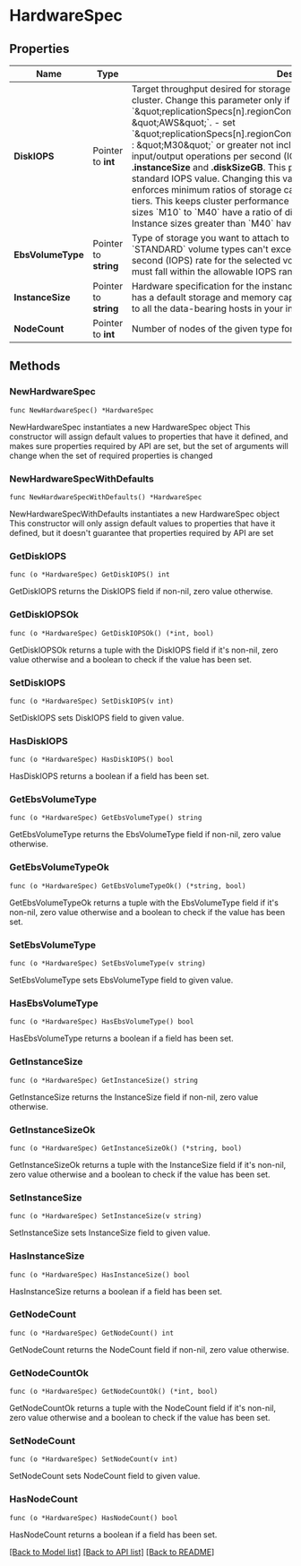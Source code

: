 # HardwareSpec

## Properties

Name | Type | Description | Notes
------------ | ------------- | ------------- | -------------
**DiskIOPS** | Pointer to **int** | Target throughput desired for storage attached to your AWS-provisioned cluster. Change this parameter only if you:  - set &#x60;\&quot;replicationSpecs[n].regionConfigs[m].providerName\&quot; : \&quot;AWS\&quot;&#x60;. - set &#x60;\&quot;replicationSpecs[n].regionConfigs[m].electableSpecs.instanceSize\&quot; : \&quot;M30\&quot;&#x60; or greater not including &#x60;Mxx_NVME&#x60; tiers.  The maximum input/output operations per second (IOPS) depend on the selected **.instanceSize** and **.diskSizeGB**. This parameter defaults to the cluster tier&#39;s standard IOPS value. Changing this value impacts cluster cost. MongoDB Cloud enforces minimum ratios of storage capacity to system memory for given cluster tiers. This keeps cluster performance consistent with large datasets.  - Instance sizes &#x60;M10&#x60; to &#x60;M40&#x60; have a ratio of disk capacity to system memory of 60:1. - Instance sizes greater than &#x60;M40&#x60; have a ratio of 120:1. | [optional] 
**EbsVolumeType** | Pointer to **string** | Type of storage you want to attach to your AWS-provisioned cluster.  - &#x60;STANDARD&#x60; volume types can&#39;t exceed the default input/output operations per second (IOPS) rate for the selected volume size.   - &#x60;PROVISIONED&#x60; volume types must fall within the allowable IOPS range for the selected volume size. | [optional] [default to "STANDARD"]
**InstanceSize** | Pointer to **string** | Hardware specification for the instance sizes in this region. Each instance size has a default storage and memory capacity. The instance size you select applies to all the data-bearing hosts in your instance size. | [optional] 
**NodeCount** | Pointer to **int** | Number of nodes of the given type for MongoDB Cloud to deploy to the region. | [optional] 

## Methods

### NewHardwareSpec

`func NewHardwareSpec() *HardwareSpec`

NewHardwareSpec instantiates a new HardwareSpec object
This constructor will assign default values to properties that have it defined,
and makes sure properties required by API are set, but the set of arguments
will change when the set of required properties is changed

### NewHardwareSpecWithDefaults

`func NewHardwareSpecWithDefaults() *HardwareSpec`

NewHardwareSpecWithDefaults instantiates a new HardwareSpec object
This constructor will only assign default values to properties that have it defined,
but it doesn't guarantee that properties required by API are set

### GetDiskIOPS

`func (o *HardwareSpec) GetDiskIOPS() int`

GetDiskIOPS returns the DiskIOPS field if non-nil, zero value otherwise.

### GetDiskIOPSOk

`func (o *HardwareSpec) GetDiskIOPSOk() (*int, bool)`

GetDiskIOPSOk returns a tuple with the DiskIOPS field if it's non-nil, zero value otherwise
and a boolean to check if the value has been set.

### SetDiskIOPS

`func (o *HardwareSpec) SetDiskIOPS(v int)`

SetDiskIOPS sets DiskIOPS field to given value.

### HasDiskIOPS

`func (o *HardwareSpec) HasDiskIOPS() bool`

HasDiskIOPS returns a boolean if a field has been set.
### GetEbsVolumeType

`func (o *HardwareSpec) GetEbsVolumeType() string`

GetEbsVolumeType returns the EbsVolumeType field if non-nil, zero value otherwise.

### GetEbsVolumeTypeOk

`func (o *HardwareSpec) GetEbsVolumeTypeOk() (*string, bool)`

GetEbsVolumeTypeOk returns a tuple with the EbsVolumeType field if it's non-nil, zero value otherwise
and a boolean to check if the value has been set.

### SetEbsVolumeType

`func (o *HardwareSpec) SetEbsVolumeType(v string)`

SetEbsVolumeType sets EbsVolumeType field to given value.

### HasEbsVolumeType

`func (o *HardwareSpec) HasEbsVolumeType() bool`

HasEbsVolumeType returns a boolean if a field has been set.
### GetInstanceSize

`func (o *HardwareSpec) GetInstanceSize() string`

GetInstanceSize returns the InstanceSize field if non-nil, zero value otherwise.

### GetInstanceSizeOk

`func (o *HardwareSpec) GetInstanceSizeOk() (*string, bool)`

GetInstanceSizeOk returns a tuple with the InstanceSize field if it's non-nil, zero value otherwise
and a boolean to check if the value has been set.

### SetInstanceSize

`func (o *HardwareSpec) SetInstanceSize(v string)`

SetInstanceSize sets InstanceSize field to given value.

### HasInstanceSize

`func (o *HardwareSpec) HasInstanceSize() bool`

HasInstanceSize returns a boolean if a field has been set.
### GetNodeCount

`func (o *HardwareSpec) GetNodeCount() int`

GetNodeCount returns the NodeCount field if non-nil, zero value otherwise.

### GetNodeCountOk

`func (o *HardwareSpec) GetNodeCountOk() (*int, bool)`

GetNodeCountOk returns a tuple with the NodeCount field if it's non-nil, zero value otherwise
and a boolean to check if the value has been set.

### SetNodeCount

`func (o *HardwareSpec) SetNodeCount(v int)`

SetNodeCount sets NodeCount field to given value.

### HasNodeCount

`func (o *HardwareSpec) HasNodeCount() bool`

HasNodeCount returns a boolean if a field has been set.

[[Back to Model list]](../README.md#documentation-for-models) [[Back to API list]](../README.md#documentation-for-api-endpoints) [[Back to README]](../README.md)


